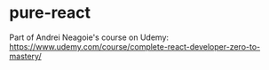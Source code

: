 # pure-react

Part of Andrei Neagoie's course on Udemy: https://www.udemy.com/course/complete-react-developer-zero-to-mastery/
